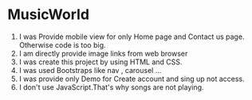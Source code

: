 # MusicWorld 
1. I was Provide mobile view for only Home page and Contact us page. Otherwise code is too big. 
2. I am directly provide image links from web browser
3. I was create this project by using HTML and CSS. 
4. I was used Bootstraps like nav , carousel ... 
5. I was provide only Demo for Create account and sing up not access. 
6. I don't use JavaScript.That's why songs are not playing.
